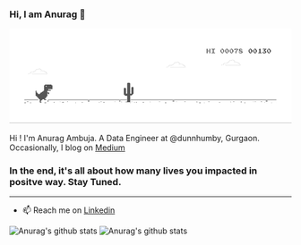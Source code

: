 ### Hi, I am Anurag 👋

![](https://github.com/anuragambuja/sharing/blob/master/dino.gif)

Hi ! I'm Anurag Ambuja. A Data Engineer at @dunnhumby, Gurgaon.
Occasionally, I blog on [Medium](https://medium.com/@anuragambuja)

### In the end, it's all about how many lives you impacted in positve way. Stay Tuned.

---
- 📫 Reach me on [Linkedin](https://www.linkedin.com/in/anuragambuja/)

![Anurag's github stats](https://github-readme-stats.vercel.app/api/top-langs/?username=anuragambuja&show_icons=true&theme=tokyonight)
![Anurag's github stats](https://github-readme-stats.vercel.app/api?username=anuragambuja&show_icons=true&theme=tokyonight)


<!--
**anuragambuja/anuragambuja** is a ✨ _special_ ✨ repository because its `README.md` (this file) appears on your GitHub profile.

Here are some ideas to get you started:

- 🔭 I’m currently working on multiple projects but most importantly working on myself. 
- 🌱 I’m currently learning ML
- 👯 I’m looking to collaborate on anything that is related to Data. 
- 🤔 I’m looking for help with ...
- 💬 Ask me about what NOT to do. 

- 😄 Pronouns: ...
- ⚡ Fun fact: ...
-->

